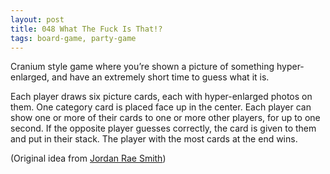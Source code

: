 ```yaml
---
layout: post
title: 048 What The Fuck Is That!?
tags: board-game, party-game
---
```

Cranium style game where you’re shown a picture of something hyper-enlarged, and have an extremely short time to guess what it is.

Each player draws six picture cards, each with hyper-enlarged photos on them.  One category card is placed face up in the center.  Each player can show one or more of their cards to one or more other players, for up to one second. If the opposite player guesses correctly, the card is given to them and put in their stack.  The player with the most cards at the end wins.

(Original idea from [Jordan Rae Smith](http://jordanraesmith.com "JRS"))